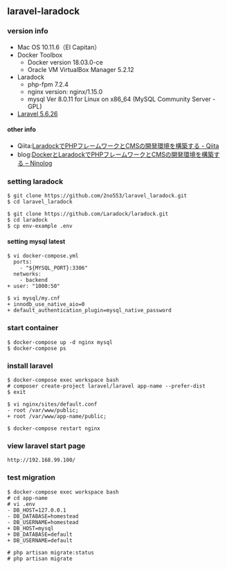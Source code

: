 ## laravel-laradock

### version info
- Mac OS 10.11.6（El Capitan）
- Docker Toolbox
  - Docker version 18.03.0-ce
  - Oracle VM VirtualBox Manager 5.2.12
- Laradock
  - php-fpm 7.2.4
  - nginx version: nginx/1.15.0
  - mysql  Ver 8.0.11 for Linux on x86_64 (MySQL Community Server - GPL)
- [Laravel 5.6.26](https://laravel.com/)

#### other info
- Qiita:[LaradockでPHPフレームワークとCMSの開発環境を構築する \- Qiita](https://qiita.com/2no553/items/c1da7bb6dfed68c5af1b)
- blog:[DockerとLaradockでPHPフレームワークとCMSの開発環境を構築する – Ninolog](http://ninolog.com/docker-build-php-from-laradock/)

### setting laradock
```
$ git clone https://github.com/2no553/laravel_laradock.git
$ cd laravel_laradock

$ git clone https://github.com/Laradock/laradock.git
$ cd laradock
$ cp env-example .env
```

#### setting mysql latest
```
$ vi docker-compose.yml
  ports:
    - "${MYSQL_PORT}:3306"
  networks:
    - backend
+ user: "1000:50"

$ vi mysql/my.cnf
+ innodb_use_native_aio=0
+ default_authentication_plugin=mysql_native_password
```

### start container
```
$ docker-compose up -d nginx mysql
$ docker-compose ps
```

### install laravel
```
$ docker-compose exec workspace bash
# composer create-project laravel/laravel app-name --prefer-dist
$ exit

$ vi nginx/sites/default.conf
- root /var/www/public;
+ root /var/www/app-name/public;

$ docker-compose restart nginx
```

### view laravel start page
```
http://192.168.99.100/
```

### test migration
```
$ docker-compose exec workspace bash
# cd app-name
# vi .env
- DB_HOST=127.0.0.1
- DB_DATABASE=homestead
- DB_USERNAME=homestead
+ DB_HOST=mysql
+ DB_DATABASE=default
+ DB_USERNAME=default

# php artisan migrate:status
# php artisan migrate
```
